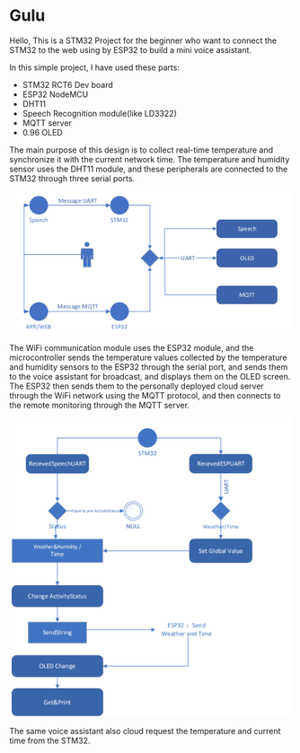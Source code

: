 # Gulu
Hello, This is a STM32 Project for the beginner who want to connect the STM32 to the web using by ESP32 to build a mini voice assistant.

In this simple project, I have used these parts:
* STM32 RCT6 Dev board
* ESP32 NodeMCU
* DHT11
* Speech Recognition module(like LD3322)
* MQTT server
* 0.96 OLED

The main purpose of this design is to collect real-time temperature and synchronize it with the current network time.
The temperature and humidity sensor uses the DHT11 module, and these peripherals are connected to the STM32 through three serial ports.

![Gulu_overall_dataTransfer](pictures/Gulu_overall_dataTransfer.png)

The WiFi communication module uses the ESP32 module, and the microcontroller sends the temperature values collected by the temperature and humidity sensors to the ESP32 through the serial port, and sends them to the voice assistant for broadcast, and displays them on the OLED screen. 
The ESP32 then sends them to the personally deployed cloud server through the WiFi network using the MQTT protocol, and then connects to the remote monitoring through the MQTT server.

![Gulu_STM32ways](pictures/Gulu_STM32ways.png)

The same voice assistant  also cloud request the temperature and current time from the STM32.
